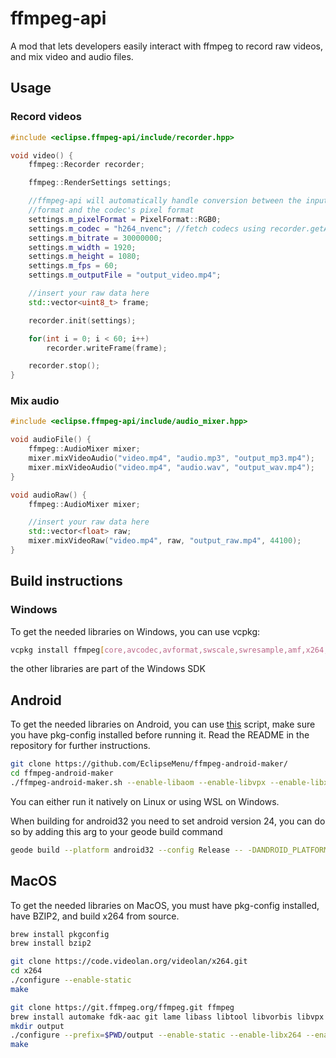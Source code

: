 # ffmpeg-api
A mod that lets developers easily interact with ffmpeg to record raw videos, and mix video and audio files.

## Usage

### Record videos

```cpp
#include <eclipse.ffmpeg-api/include/recorder.hpp>

void video() {
    ffmpeg::Recorder recorder;

    ffmpeg::RenderSettings settings;

    //ffmpeg-api will automatically handle conversion between the input pixel
    //format and the codec's pixel format
    settings.m_pixelFormat = PixelFormat::RGB0;
    settings.m_codec = "h264_nvenc"; //fetch codecs using recorder.getAvailableCodecs()
    settings.m_bitrate = 30000000;
    settings.m_width = 1920;
    settings.m_height = 1080;
    settings.m_fps = 60;
    settings.m_outputFile = "output_video.mp4";

    //insert your raw data here
    std::vector<uint8_t> frame;

    recorder.init(settings);

    for(int i = 0; i < 60; i++)
        recorder.writeFrame(frame);

    recorder.stop();
}
```

### Mix audio

```cpp
#include <eclipse.ffmpeg-api/include/audio_mixer.hpp>

void audioFile() {
    ffmpeg::AudioMixer mixer;
    mixer.mixVideoAudio("video.mp4", "audio.mp3", "output_mp3.mp4");
    mixer.mixVideoAudio("video.mp4", "audio.wav", "output_wav.mp4");
}

void audioRaw() {
    ffmpeg::AudioMixer mixer;

    //insert your raw data here
    std::vector<float> raw;
    mixer.mixVideoRaw("video.mp4", raw, "output_raw.mp4", 44100);
}
```

## Build instructions
### Windows
To get the needed libraries on Windows, you can use vcpkg:
```sh
vcpkg install ffmpeg[core,avcodec,avformat,swscale,swresample,amf,x264,x265,nvcodec,openh264,aom,vpx]:x64-windows-static --recurse
```
the other libraries are part of the Windows SDK

## Android
To get the needed libraries on Android, you can use [this](https://github.com/EclipseMenu/ffmpeg-android-maker/) script, make sure you have pkg-config installed before running it. Read the README in the repository for further instructions.
```sh
git clone https://github.com/EclipseMenu/ffmpeg-android-maker/
cd ffmpeg-android-maker
./ffmpeg-android-maker.sh --enable-libaom --enable-libvpx --enable-libx264 --enable-libx265 --android-api-level=24
```
You can either run it natively on Linux or using WSL on Windows.

When building for android32 you need to set android version 24, you can do so by adding this arg to your geode build command
```sh
geode build --platform android32 --config Release -- -DANDROID_PLATFORM=24
```

## MacOS
To get the needed libraries on MacOS, you must have pkg-config installed, have BZIP2, and build x264 from source.

```sh
brew install pkgconfig
brew install bzip2

git clone https://code.videolan.org/videolan/x264.git
cd x264
./configure --enable-static
make

git clone https://git.ffmpeg.org/ffmpeg.git ffmpeg
brew install automake fdk-aac git lame libass libtool libvorbis libvpx opus sdl shtool texi2html theora wget x264 x265 xvid nasm
mkdir output
./configure --prefix=$PWD/output --enable-static --enable-libx264 --enable-gpl
make
```